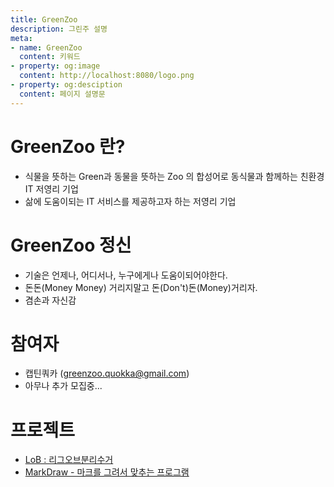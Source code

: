 ```yaml
---
title: GreenZoo
description: 그린주 설명
meta:
- name: GreenZoo
  content: 키워드
- property: og:image
  content: http://localhost:8080/logo.png
- property: og:desciption
  content: 페이지 설명문
---
```


# GreenZoo 란?
- 식물을 뜻하는 Green과 동물을 뜻하는 Zoo 의 합성어로 동식물과 함께하는 친환경 IT 저영리 기업
- 삶에 도움이되는 IT 서비스를 제공하고자 하는 저영리 기업

# GreenZoo 정신 
- 기술은 언제나, 어디서나, 누구에게나 도움이되어야한다.
- 돈돈(Money Money) 거리지말고 돈(Don't)돈(Money)거리자.
- 겸손과 자신감

# 참여자
- 캡틴쿼카 (greenzoo.quokka@gmail.com)
- 아무나 추가 모집중...

# 프로젝트
- [LoB : 리그오브분리수거](lob)
- [MarkDraw - 마크를 그려서 맞추는 프로그램](markdraw)
